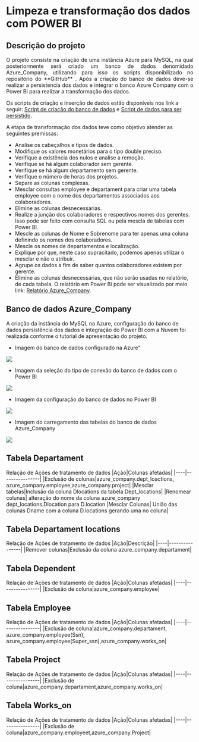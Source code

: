 # Limpeza e transformação dos dados com POWER BI


## Descrição do projeto
<p align="justify"> O projeto consiste na criação de uma instância Azure para MySQL, na qual posteriormente será criado um banco de dados denomidado Azure_Company, utilizando para isso os scripts disponibilizado no repositório do **GitHub** . Após a criação do banco de dados deve-se realizar a persistencia dos dados e integrar o banco Azure Company com o Power Bi para realizar a transformação dos dados.</p>

 Os scripts de criação e inserção de dados estão disponíveis nos link a seguir: [Script de criação do banco de dados](bit.ly/3wPG4JH) e [Script de dados para ser persistido](https://github.com/Sanderfn/PythonDataAnalytics-Processando-e-Tranformando-Dados-com-Power-BI/blob/main/Script%20SQL/insercao_de_dados_e_queries_sql.sql).

A etapa de transformação dos dados teve como objetivo atender as seguintes premissas:
- Analise os cabeçalhos e tipos de dados.
- Modifique os valores monetários para o tipo double preciso.
- Verifique a existência dos nulos e analise a remoção.
- Verifique se há algum colaborador sem gerente.
- Verifique se há algum departamento sem gerente. 
- Verifique o número de horas dos projetos.
- Separe as colunas complexas.
- Mesclar consultas employee e departament para criar uma tabela employee com o nome dos departamentos associados aos colaboradores. 
- Elimine as colunas desnecessárias.
- Realize a junção dos colaboradores e respectivos nomes dos gerentes. Isso pode ser feito com consulta SQL ou pela mescla de tabelas com Power BI. 
- Mescle as colunas de Nome e Sobrenome para ter apenas uma coluna definindo os nomes dos colaboradores.
- Mescle os nomes de departamentos e localização.
- Explique por que, neste caso supracitado, podemos apenas utilizar o mesclar e não o atribuir. 
- Agrupe os dados a fim de saber quantos colaboradores existem por gerente.
- Elimine as colunas desnecessárias, que não serão usadas no relatório, de cada tabela.
O relatório em Power Bi pode ser visualizado por meio link: [Relatório Azure_Company]().

## Banco de dados Azure_Company

A criação da instância do MySQL na Azure, configuração do banco de dados persistência dos dados e integração do Power BI com a Nuvem foi realizada conforme o tutorial de apresentação do projeto.

- Imagem do banco de dados configurado na Azure"
<div aling="center">
 <img src="https://github.com/Sanderfn/PythonDataAnalytics-Processando-e-Tranformando-Dados-com-Power-BI/blob/main/Imagens/Imagem.%20BD%20Azure.png">
</div>

- Imagem da seleção do tipo de conexão do banco de dados com o Power BI
<div aling="center">
 <img src="https://github.com/Sanderfn/PythonDataAnalytics-Processando-e-Tranformando-Dados-com-Power-BI/blob/main/Imagens/Sele%C3%A7%C3%A3o%20do%20banco%20de%20dados.png">
</div>

- Imagem da configuração do banco de dados no Power BI
<div aling="center">
 <img src="https://github.com/Sanderfn/PythonDataAnalytics-Processando-e-Tranformando-Dados-com-Power-BI/blob/main/Imagens/Acesso%20ao%20servidor.png">
</div>

- Imagem do carregamento das tabelas do banco de dados Azure_Company
<div aling="center">
 <img src="https://github.com/Sanderfn/PythonDataAnalytics-Processando-e-Tranformando-Dados-com-Power-BI/blob/main/Imagens/Carregamento%20de%20tabelas.png">
</div>



## Tabela Departament

Relação de Ações de tratamento de dados
|Ação|Colunas afetadas|
|----|----------------|
|Exclusão de colunas|azure_company.dept_loactions, azure_company.employee,azure_company.project|
|Mesclar tabelas|Inclusão da coluna Dlocations da tabela Dept_locations|
|Renomear colunas| alteração do nome da coluna azure_company dept_locations.Dlocation para D.location
|Mesclar Colunas| União das colunas Dname com a coluna D.locations gerando uma no coluna|

## Tabela Departament locations

Relação de Ações de tratamento de dados
|Ação|Descrição|
|----|----------------|
|Remover colunas|Exclusão da coluna azure_company.departament|

## Tabela Dependent

Relação de Ações de tratamento de dados
|Ação|Colunas afetadas|
|----|----------------|
|Exclusão de coluna|azure_company.employee|

## Tabela Employee

Relação de Ações de tratamento de dados
|Ação|Colunas afetadas|
|----|----------------|
|Exclusão de coluna|azure_company.departament, azure_company.employee(Ssn), azure_company.employee(Super_ssn),azure_company.works_on|

## Tabela Project

Relação de Ações de tratamento de dados
|Ação|Colunas afetadas|
|----|----------------|
|Exclusão de coluna|azure_company.departament,azure_company.works_on|

## Tabela Works_on

Relação de Ações de tratamento de dados
|Ação|Colunas afetadas|
|----|----------------|
|Exclusão de coluna|azure_company.employeet,azure_company.Project|
